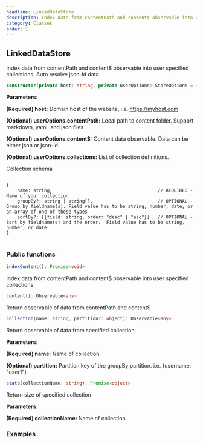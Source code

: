 ```yaml
---
headline: LinkedDataStore
description: Index data from contentPath and content$ observable into user specified collections.  Auto resolve json-ld data
category: Classes
order: 1
---
```


## LinkedDataStore

<p class="lead">Index data from contentPath and content$ observable into user specified collections.  Auto resolve json-ld data</p>

```ts
constructor(private host: string, private userOptions: StoreOptions = {})
```

__Parameters:__

<span class="text-primary">__(Required) host:__</span> Domain host of the website, i.e. https://myhost.com

<span class="text-primary">__(Optional) userOptions.contentPath:__</span> Local path to content folder.  Support markdown, yaml, and json files

<span class="text-primary">__(Optional) userOptions.content$:__</span> Content data observable.  Data can be either json or json-ld

<span class="text-primary">__(Optional) userOptions.collections:__</span> List of collection definitions.

<p class="lead">Collection schema</p>
<pre>
<code>
{
    name: string,                                       // REQUIRED - Name of your collection
    groupBy?: string | string[],                        // OPTIONAL - Group by fieldname(s). Field value has to be string, number, date, or an array of one of these types
    sortBy?: [{field: string, order: "desc" | "asc"}]   // OPTIONAL - Sort by fieldname(s) and the order.  Field value has to be string, number, or date
}
</code>
</pre>

### __Public functions__

```ts
indexContent(): Promise<void>
```

<p class="lead">Index data from contentPath and content$ observable into user specified collections</p>

```ts
content(): Observable<any>
```

<p class="lead">Return observable of data from contentPath and content$</p>

```ts
collection(name: string, partition?: object): Observable<any>
```

<p class="lead">Return observable of data from specified collection</p>

__Parameters:__

<span class="text-primary">__(Required) name:__</span> Name of collection

<span class="text-primary">__(Optional) partition:__</span> Partition key of the groupBy partition.  i.e. {username: "user1"}

```ts
stats(collectionName: string): Promise<object>
```

<p class="lead">Return size of specified collection</p>

__Parameters:__

<span class="text-primary">__(Required) collectionName:__</span> Name of collection


### __Examples__